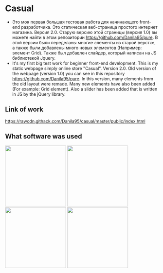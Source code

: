 # Casual

- Это моя первая большая тестовая работа для начинающего front-end разработчика. Это статическая веб-страница простого интернет магазина. Версия 2.0. Старую версию этой страницы (версия 1.0) вы можете найти в этом репозитории https://github.com/Danila95/pure. В этой версии были переделаны многие элементы из старой верстке, а также были добавлены много новых элементов (Например: элемент Grid). Также был добавлен слайдер, который написан на JS библиотекой Jquery.
- It's my first big test work for beginner front-end development. This is my static webpage simply online store "Casual". Version 2.0. Old version of the webpage (version 1.0) you can see in this repository https://github.com/Danila95/pure. In this version, many elements from the old layout were remade. Many new elements have also been added (For example: Grid element). Also a slider has been added that is written in JS by the jQuery library.

## Link of work

https://rawcdn.githack.com/Danila95/casual/master/public/index.html

## What software was used

<div>
<a href="https://prepros.io/"><img width="200" heigth="200" src="https://prepros.io/img/icon.png"></a>
<a href="https://sass-lang.com/"><img src="https://upload.wikimedia.org/wikipedia/commons/thumb/9/96/Sass_Logo_Color.svg/2000px-Sass_Logo_Color.svg.png" height="200"></a>
<a href="https://pugjs.org/api/getting-started.html"><img src="https://cdn.rawgit.com/pugjs/pug-logo/eec436cee8fd9d1726d7839cbe99d1f694692c0c/SVG/pug-final-logo-_-colour-128.svg" height="200"></a>
<a href="https://jquery.com/"><img src="http://www.websnube.com/wp-content/uploads/2016/07/jquery-icon.png" height="200"></a>
</div>
